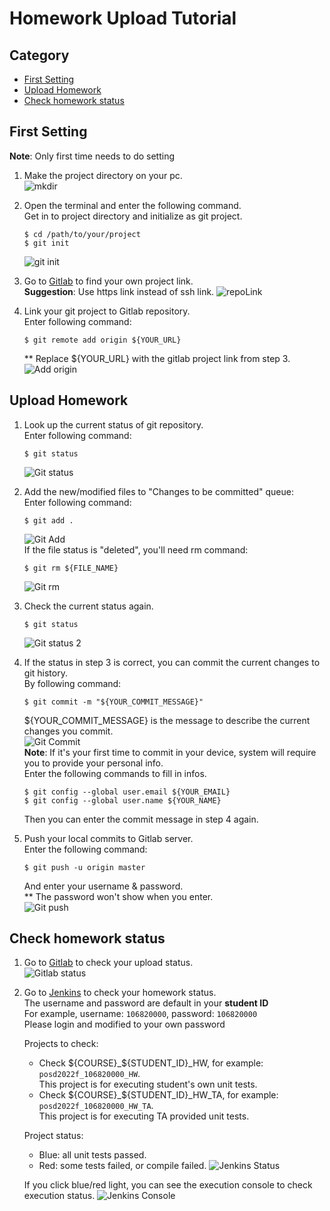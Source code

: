 # Homework Upload Tutorial

## Category
* [First Setting](#first-setting)
* [Upload Homework](#upload-homework)
* [Check homework status](#check-homework-status)

## First Setting
**Note**: Only first time needs to do setting
1. Make the project directory on your pc.<br>
    ![mkdir](./img/homework/mkdir.png)

2. Open the terminal and enter the following command.<br>
    Get in to project directory and initialize as git project.
    ```shell
    $ cd /path/to/your/project
    $ git init
    ```
    ![git init](./img/homework/gitInit.png)

3. Go to [Gitlab](http://140.124.181.100) to find your own project link.<br>
    **Suggestion**: Use https link instead of ssh link.
    ![repoLink](./img/homework/repoLink.png)

4. Link your git project to Gitlab repository.<br>
    Enter following command:
    ```shell
    $ git remote add origin ${YOUR_URL}
    ```
   ** Replace ${YOUR_URL} with the gitlab project link from step 3.<br>
   ![Add origin](./img/homework/AddOrigin.png)

## Upload Homework
1. Look up the current status of git repository.<br>
    Enter following command:
    ```shell
    $ git status
    ```
    ![Git status](./img/homework/GitStatus.png)

2. Add the new/modified files to "Changes to be committed" queue:<br>
    Enter following command:
    ```shell
    $ git add .
    ```
    ![Git Add](./img/homework/gitAdd.png)<br>
    If the file status is "deleted", you'll need rm command:
    ```shell
    $ git rm ${FILE_NAME}
    ```
    ![Git rm](./img/homework/gitRm.png)

3. Check the current status again.
    ```shell
    $ git status
    ```
    ![Git status 2](./img/homework/GitStatus2.png)

4. If the status in step 3 is correct, you can commit the current changes to git history.<br>
    By following command:
    ```shell
    $ git commit -m "${YOUR_COMMIT_MESSAGE}"
    ```
    ${YOUR_COMMIT_MESSAGE} is the message to describe the current changes you commit.<br>
    ![Git Commit](./img/homework/gitCommit.png)<br>
    **Note**: If it's your first time to commit in your device, system will require you to provide your personal info.<br>
    Enter the following commands to fill in infos.
    ```shell
    $ git config --global user.email ${YOUR_EMAIL}
    $ git config --global user.name ${YOUR_NAME}
    ```
    Then you can enter the commit message in step 4 again.

5. Push your local commits to Gitlab server.<br>
    Enter the following command:
    ```shell
    $ git push -u origin master
    ```
    And enter your username & password.<br>
    ** The password won't show when you enter.<br>
    ![Git push](./img/homework/gitPush.png)

## Check homework status
1. Go to [Gitlab](http://140.124.181.100) to check your upload status.<br>
    ![Gitlab status](./img/homework/GitlabStatus.png)

2. Go to [Jenkins](http://140.124.181.97:8080) to check your homework status.<br>
    The username and password are default in your **student ID**<br>
    For example, username: `106820000`, password: `106820000`<br>
    Please login and modified to your own password

    Projects to check:
    * Check ${COURSE}_${STUDENT_ID}_HW, for example: `posd2022f_106820000_HW`.<br>
      This project is for executing student's own unit tests.
    * Check ${COURSE}_${STUDENT_ID}_HW_TA, for example: `posd2022f_106820000_HW_TA`.<br>
      This project is for executing TA provided unit tests.

    Project status:
    * Blue: all unit tests passed.
    * Red: some tests failed, or compile failed.
    ![Jenkins Status](./img/homework/JenkinsStatus.png)

    If you click blue/red light, you can see the execution console to check execution status.
    ![Jenkins Console](./img/homework/JenkinsConsole.png)
